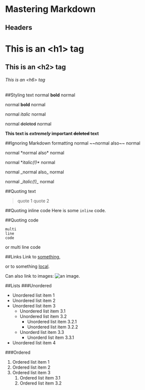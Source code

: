 Mastering Markdown
==================

## Headers
# This is an &lt;h1&gt; tag
## This is an &lt;h2&gt; tag
###### This is an &lt;h6&gt; tag

##Styling text
normal **bold** normal

normal __bold__ normal

normal *italic* normal

normal ~~deleted~~ normal

**This text is _extremely_ important ~~deleted~~ text**

##Ignoring Markdown formatting
normal \~~normal also\~~ normal

normal \*normal also\* normal

normal \**italic(!)\** normal

normal \_normal also\_ normal

normal \__italic(!)\__ normal

##Quoting text
> quote 1
>quote 2

##Quoting inline code
Here is some `inline` code.

##Quoting code
```
multi
line
code
```
or
    multi
    line
    code

##Links
Link to [something](https://guides.github.com/features/mastering-markdown/),

or to something [local](doc/README.md).

Can also link to images: ![an image](img/img.png).

##Lists
###Unordered
* Unordered list item 1
* Unordered list item 2
* Unordered list item 3
  - Unordered list item 3.1
  - Unordered list item 3.2
    * Unordered list item 3.2.1
    * Unordered list item 3.2.2
  - Unorderd list item 3.3
    * Unorderd list item 3.3.1
* Unordered list item 4

###Ordered
1. Ordered list item 1
2. Ordered list item 2
3. Ordered list item 3
   1. Ordered list item 3.1
   2. Ordered list item 3.2
